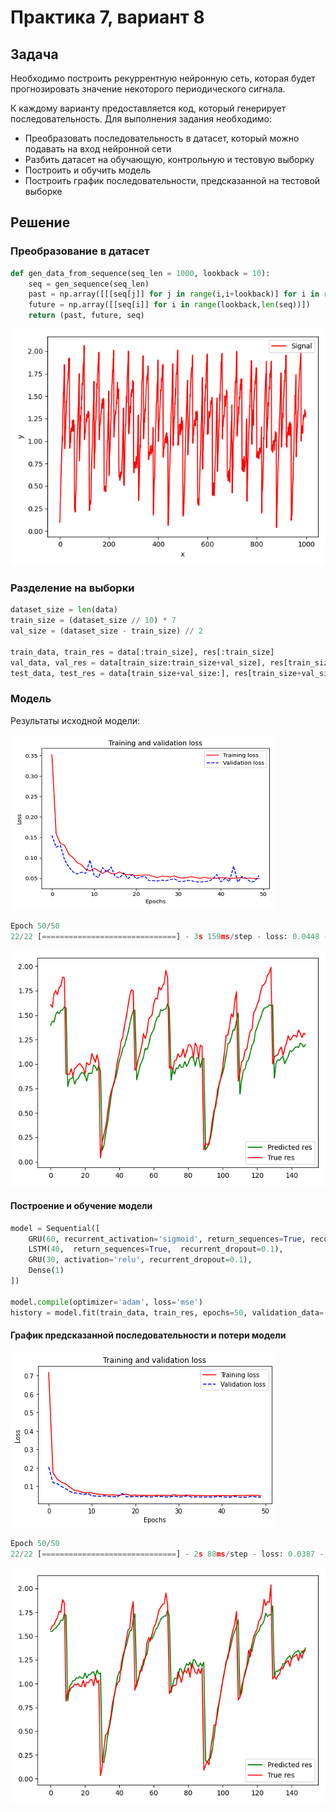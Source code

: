 # Практика 7, вариант 8

## Задача

Необходимо построить рекуррентную нейронную сеть, которая будет прогнозировать значение некоторого периодического сигнала.

К каждому варианту предоставляется код, который генерирует последовательность. Для выполнения задания необходимо:

* Преобразовать последовательность в датасет, который можно подавать на вход нейронной сети
* Разбить датасет на обучающую, контрольную и тестовую выборку
* Построить и обучить модель
* Построить график последовательности, предсказанной на тестовой выборке

## Решение

### Преобразование в датасет

```py
def gen_data_from_sequence(seq_len = 1000, lookback = 10):
    seq = gen_sequence(seq_len)
    past = np.array([[[seq[j]] for j in range(i,i+lookback)] for i in range(len(seq) - lookback)])
    future = np.array([[seq[i]] for i in range(lookback,len(seq))])
    return (past, future, seq)
```

![Сигнал](img/Figure_1.png "Сигнал")

### Разделение на выборки

```py
dataset_size = len(data)
train_size = (dataset_size // 10) * 7
val_size = (dataset_size - train_size) // 2

train_data, train_res = data[:train_size], res[:train_size]
val_data, val_res = data[train_size:train_size+val_size], res[train_size:train_size+val_size]
test_data, test_res = data[train_size+val_size:], res[train_size+val_size:]
```

### Модель

Результаты исходной модели:

![Потери](img/Figure_2.png "Потери")

```py
Epoch 50/50
22/22 [==============================] - 3s 159ms/step - loss: 0.0448 - val_loss: 0.0566
```

![Результат](img/Figure_3.png "Результат")

#### Построение и обучение модели

```py
model = Sequential([
    GRU(60, recurrent_activation='sigmoid', return_sequences=True, recurrent_dropout=0.1),
    LSTM(40,  return_sequences=True,  recurrent_dropout=0.1),
    GRU(30, activation='relu', recurrent_dropout=0.1),
    Dense(1)
])

model.compile(optimizer='adam', loss='mse')
history = model.fit(train_data, train_res, epochs=50, validation_data=(val_data, val_res))
```

#### График предсказанной последовательности и потери модели

![Потери](img/Figure_4.png "Потери")

```py
Epoch 50/50
22/22 [==============================] - 2s 88ms/step - loss: 0.0387 - val_loss: 0.0412
```

![Результат](seq_pred.png "Результат")
